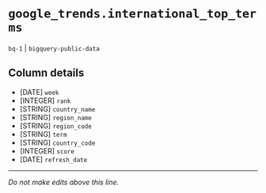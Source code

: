 # `google_trends.international_top_terms`
`bq-1` | `bigquery-public-data`

## Column details
* [DATE]      `week`
* [INTEGER]   `rank`
* [STRING]    `country_name`
* [STRING]    `region_name`
* [STRING]    `region_code`
* [STRING]    `term`
* [STRING]    `country_code`
* [INTEGER]   `score`
* [DATE]      `refresh_date`

-------------------------------------------------------------------------------
*Do not make edits above this line.*
